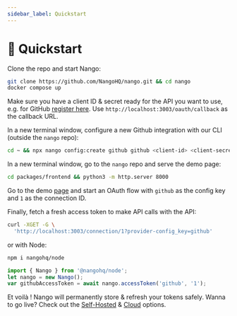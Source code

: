 ```yaml
---
sidebar_label: Quickstart
---
```


# 🚀 Quickstart

Clone the repo and start Nango:

```bash
git clone https://github.com/NangoHQ/nango.git && cd nango
docker compose up
```

Make sure you have a client ID & secret ready for the API you want to use, e.g. for GitHub [register here](https://docs.github.com/en/developers/apps/building-oauth-apps/creating-an-oauth-app). Use `http://localhost:3003/oauth/callback` as the callback URL.

In a new terminal window, configure a new Github integration with our CLI (outside the `nango` repo):
```bash
cd ~ && npx nango config:create github github <client-id> <client-secret> "user,public_repo"
```

In a new terminal window, go to the `nango` repo and serve the demo page: 
```bash
cd packages/frontend && python3 -m http.server 8000
```

Go to the demo [page](http://localhost:8000/bin/quickstart.html) and start an OAuth flow with `github` as the config key and `1` as the connection ID.

Finally, fetch a fresh access token to make API calls with the API:
```bash
curl -XGET -G \
  'http://localhost:3003/connection/1?provider-config_key=github'
```

or with Node:
```bash
npm i nangohq/node
```
```ts
import { Nango } from '@nangohq/node';
let nango = new Nango();
var githubAccessToken = await nango.accessToken('github', '1');
```

Et voilà ! Nango will permanently store & refresh your tokens safely. Wanna to go live? Check out the [Self-Hosted](category/deploy-nango-sync-open-source) & [Cloud](cloud) options.